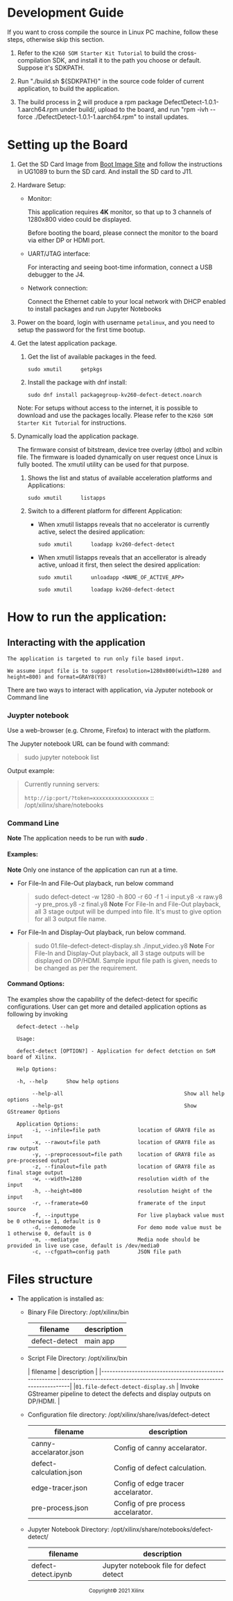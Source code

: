 
# Development Guide

If you want to cross compile the source in Linux PC machine, follow these steps, otherwise skip this section.

1. Refer to the `K260 SOM Starter Kit Tutorial` to build the cross-compilation SDK, and install it to the path you choose or default. Suppose it's SDKPATH.

2. Run "./build.sh ${SDKPATH}" in the source code folder of current application, to build the application. <a name="build-app"></a>

3. The build process in [2](#build-app) will produce a rpm package DefectDetect-1.0.1-1.aarch64.rpm under build/, upload to the board, and run "rpm -ivh --force ./DefectDetect-1.0.1-1.aarch64.rpm" to install updates.

# Setting up the Board

1. Get the SD Card Image from [Boot Image Site](http://xilinx.com/) and follow the instructions in UG1089 to burn the SD card. And install the SD card to J11.

2. Hardware Setup:

    * Monitor:

      This application requires **4K** monitor, so that up to 3 channels of 1280x800 video could be displayed.

      Before booting the board, please connect the monitor to the board via either DP or HDMI port.

    * UART/JTAG interface:

      For interacting and seeing boot-time information, connect a USB debugger to the J4.

    * Network connection:

      Connect the Ethernet cable to your local network with DHCP enabled to install packages and run Jupyter Notebooks

3. Power on the board, login with username `petalinux`, and you need to setup the password for the first time bootup.

4.  Get the latest application package.

    1.  Get the list of available packages in the feed.

        `sudo xmutil      getpkgs`

    2.  Install the package with dnf install:

        `sudo dnf install packagegroup-kv260-defect-detect.noarch`

      Note: For setups without access to the internet, it is possible to download and use the packages locally. Please refer to the `K260 SOM Starter Kit Tutorial` for instructions.

5.  Dynamically load the application package.

    The firmware consist of bitstream, device tree overlay (dtbo) and xclbin file. The firmware is loaded dynamically on user request once Linux is fully booted. The xmutil utility can be used for that purpose.

    1. Shows the list and status of available acceleration platforms and Applications:

        `sudo xmutil      listapps`

    2.  Switch to a different platform for different Application:

        *  When xmutil listapps reveals that no accelerator is currently active, select the desired application:

            `sudo xmutil      loadapp kv260-defect-detect`

        *  When xmutil listapps reveals that an accellerator is already active, unload it first, then select the desired application:

            `sudo xmutil      unloadapp <NAME_OF_ACTIVE_APP>`

            `sudo xmutil      loadapp kv260-defect-detect`

# How to run the application:

## Interacting with the application
    The application is targeted to run only file based input.

    We assume input file is to support resolution=1280x800(width=1280 and height=800) and format=GRAY8(Y8)

There are two ways to interact with application, via Jyputer notebook or Command line

### Juypter notebook

Use a web-browser (e.g. Chrome, Firefox) to interact with the platform.

The Jupyter notebook URL can be found with command:

> sudo jupyter notebook list

Output example:

> Currently running servers:
>
> `http://ip:port/?token=xxxxxxxxxxxxxxxxxx`  :: /opt/xilinx/share/notebooks

### Command Line

**Note** The application needs to be run with ***sudo*** .

#### Examples:
   **Note** Only one instance of the application can run at a time.

   * For File-In and File-Out playback,  run below command
     > sudo defect-detect -w 1280 -h 800 -r 60 -f 1 -i input.y8 -x raw.y8 -y pre_pros.y8 -z final.y8
   **Note** For File-In and File-Out playback, all 3 stage output will be dumped into file. It's must to give option for all 3 output file name.

   * For File-In and Display-Out playback,  run below command.
     > sudo 01.file-defect-detect-display.sh ./input_video.y8
   **Note** For File-In and Display-Out playback, all 3 stage outputs will be displayed on DP/HDMI. Sample input file path is given, needs to be changed as per the requirement.

#### Command Options:

The examples show the capability of the defect-detect for specific configurations. User can get more and detailed application options as following by invoking

`   defect-detect --help`

```
   Usage:

   defect-detect [OPTION?] - Application for defect detction on SoM board of Xilinx.

   Help Options:

   -h, --help      Show help options

        --help-all                                       Show all help options
        --help-gst                                       Show GStreamer Options

   Application Options:
        -i, --infile=file path            location of GRAY8 file as input
        -x, --rawout=file path            location of GRAY8 file as raw output
        -y, --preprocessout=file path     location of GRAY8 file as pre-processed output
        -z, --finalout=file path          location of GRAY8 file as final stage output
        -w, --width=1280                  resolution width of the input
        -h, --height=800                  resolution height of the input
        -r, --framerate=60                framerate of the input source
        -f, --inputtype                   For live playback value must be 0 otherwise 1, default is 0
        -d, --demomode                    For demo mode value must be 1 otherwise 0, default is 0
        -m, --mediatype                   Media node should be provided in live use case, default is /dev/media0
        -c, --cfgpath=config path         JSON file path
```

# Files structure

* The application is installed as:

    * Binary File Directory: /opt/xilinx/bin

        | filename       | description |
        |----------------|-------------|
        |defect-detect   | main app    |

    * Script File Directory: /opt/xilinx/bin

      | filename                                    | description                                                                       |
      |---------------------------------------------------------------------------------------------------------------------------------|
      |`01.file-defect-detect-display.sh`           | Invoke GStreamer pipeline to detect the defects and display outputs on DP/HDMI.   |

    * Configuration file directory: /opt/xilinx/share/ivas/defect-detect

        | filename                 | description                                  |
        |--------------------------|----------------------------------------------|
        | canny-accelarator.json   |  Config of canny accelarator.                |
        | defect-calculation.json  |  Config of defect calculation.               |
        | edge-tracer.json         |  Config of edge tracer accelarator.          |
        | pre-process.json         |  Config of pre process accelarator.          |

     * Jupyter Notebook Directory:  /opt/xilinx/share/notebooks/defect-detect/

       | filename             | description                              |
       |----------------------|------------------------------------------|
       | defect-detect.ipynb  | Jupyter notebook file for defect detect  |


<p align="center"><sup>Copyright&copy; 2021 Xilinx</sup></p>
